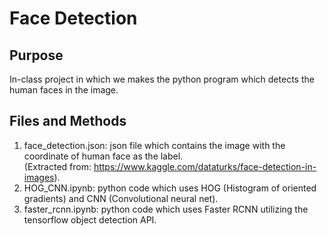 # Face Detection

## Purpose
In-class project in which we makes the python program which detects the human faces in the image.

## Files and Methods
1. face_detection.json: json file which contains the image with the coordinate of human face as the label.  
(Extracted from: https://www.kaggle.com/dataturks/face-detection-in-images).  
2. HOG_CNN.ipynb: python code which uses HOG (Histogram of oriented gradients) and CNN (Convolutional neural net).  
3. faster_rcnn.ipynb: python code which uses Faster RCNN utilizing the tensorflow object detection API.  
